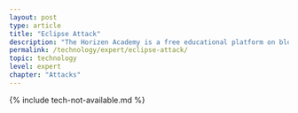 ```yaml
---
layout: post
type: article
title: "Eclipse Attack"
description: "The Horizen Academy is a free educational platform on blockchain technology, cryptocurrency, and privacy. This chapter is is not available yet. We add content frequently, sign up for our newsletter for notifications when it's released."
permalink: /technology/expert/eclipse-attack/
topic: technology
level: expert
chapter: "Attacks"
---
```


{% include tech-not-available.md %}
